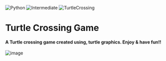 ![Python](https://img.shields.io/badge/Python-3776AB.svg?style=flat&logo=Python&logoColor=white)
![Intermediate](https://img.shields.io/badge/-Intermediate-important?style=flat&logo=Python&logoColor=white)
![TurtleCrossing](https://img.shields.io/badge/Turtle%20Crossing%20Game-important?style=flat)

# Turtle Crossing Game
#### A Turtle crossing game created using, turtle graphics. Enjoy & have fun!!

![image](https://github.com/YJ-928/Py_Intermediate-Turtle-Crossing-Game/assets/68319416/f1f82fc5-2d1c-4b47-b7d7-6ae595a2d156)

